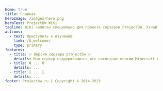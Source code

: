 ```yaml
---
home: true
title: Главная
heroImage: /images/hero.png
heroText: ProjectBW WiKi
tagline: WiKi написан специально для проекта серверов ProjectBW. Узнай больше !
actions:
  - text: Приступить к изучению
    link: /0_welcome/
    type: primary
features:
  - title: 🔥 Версия сервера projectbw 🔥
    details: Наш сервер поддерживаются все последние версии Minecraft начиная от 1.19.+
  - title: 🔒 ... 🔒
    details: ...
  - title: 🔧 ... 🔧
    details: ...
footer: Projectbw.ru | Copyright © 2014-2023
---
```

